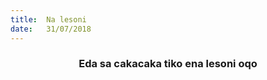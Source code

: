 ```yaml
---
title:  Na lesoni
date:   31/07/2018
---
```


### <center>Eda sa cakacaka tiko ena lesoni oqo</center>